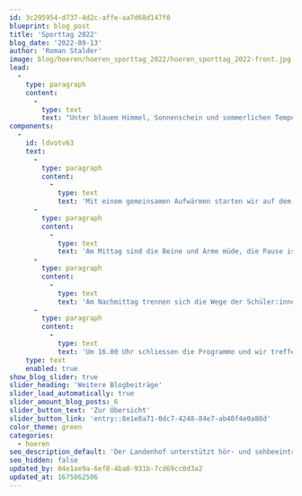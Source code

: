 ```yaml
---
id: 3c295954-d737-4d2c-affe-aa7d68d147f0
blueprint: blog_post
title: 'Sporttag 2022'
blog_date: '2022-09-13'
author: 'Roman Stalder'
image: blog/hoeren/hoeren_sporttag_2022/hoeren_sporttag_2022-front.jpg
lead:
  -
    type: paragraph
    content:
      -
        type: text
        text: "Unter blauem Himmel, Sonnenschein und sommerlichen Temperaturen findet unser diesjähriger Sporttag statt.\_"
components:
  -
    id: ldvotv63
    text:
      -
        type: paragraph
        content:
          -
            type: text
            text: 'Mit einem gemeinsamen Aufwärmen starten wir auf dem Sportplatz. Danach verteilen sich die Gruppen auf die verschiedenen Posten der «Crossfit Games». 8 Übungen warten auf die Oberstüfler:innen: Intensiv, schweisstreibend, anspruchsvoll für Körper und Willenskraft. Die Schüler:innen leisten vollen Einsatz, beissen auf die Zähne, gehen an ihre Grenzen und mit der Grenzerfahrung kommt der Stolz auf die eigene Leistung.'
      -
        type: paragraph
        content:
          -
            type: text
            text: 'Am Mittag sind die Beine und Arme müde, die Pause ist wohlverdient und willkommen.'
      -
        type: paragraph
        content:
          -
            type: text
            text: 'Am Nachmittag trennen sich die Wege der Schüler:innen. Es geht weiter in der Küche, wo Apfeltaschen für die ganze Oberstufe gebacken werden, im Biotop und im Schulgarten, wo unsere Umgebung gepflegt und gestaltet wird, beim Unihockey- oder beim Kubb- und Mölkyturnier, oder bei Strategiespielen in der Bibliothek. Das diverse Angebot wird genutzt und alle widmen sich ihren Interessen.'
      -
        type: paragraph
        content:
          -
            type: text
            text: 'Um 16.00 Uhr schliessen die Programme und wir treffen uns auf dem Pausenplatz. Die Apfeltaschen sind noch warm. Der Muskelkater lässt noch auf sich warten. Es war ein schöner, verletzungsfreier Tag!'
    type: text
    enabled: true
show_blog_slider: true
slider_heading: 'Weitere Blogbeiträge'
slider_load_automatically: true
slider_amount_blog_posts: 6
slider_button_text: 'Zur Übersicht'
slider_button_link: 'entry::8e1e8a71-0dc7-4248-84e7-ab40f4e0a88d'
color_theme: green
categories:
  - hoeren
seo_description_default: 'Der Landenhof unterstützt hör- und sehbeeinträchtigte Kinder & Jugendliche in ihrem selbstbestimmten Leben durch Förderung ihrer Fähigkeiten & Entwicklung'
seo_hidden: false
updated_by: 04e1ae9a-6ef8-4ba0-931b-7cd69cc0d3a2
updated_at: 1675862506
---
```

